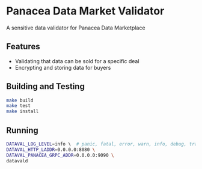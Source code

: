 # Panacea Data Market Validator

A sensitive data validator for Panacea Data Marketplace

## Features

- Validating that data can be sold for a specific deal
- Encrypting and storing data for buyers

## Building and Testing

```bash
make build
make test
make install
```

## Running

```bash
DATAVAL_LOG_LEVEL=info \  # panic, fatal, error, warn, info, debug, trace
DATAVAL_HTTP_LADDR=0.0.0.0:8080 \
DATAVAL_PANACEA_GRPC_ADDR=0.0.0.0:9090 \
datavald
```
